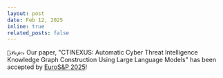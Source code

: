 ```yaml
---
layout: post
date: Feb 12, 2025
inline: true
related_posts: false
---
```


`💜𝒫𝒶𝓅𝑒𝓇` Our paper, "CTINEXUS: Automatic Cyber Threat Intelligence Knowledge Graph Construction Using Large Language Models" has been accepted by [EuroS&P 2025](https://eurosp2025.ieee-security.org/)!

<!-- `💜𝒫𝒶𝓅𝑒𝓇` `🩵𝒜𝔀𝒶𝓇𝒹` `🤍𝒮𝓮𝑟𝓋𝒾𝓬𝓮` `💛𝑪𝑜𝓃𝒻𝑒𝓇𝑒𝓃𝒸𝓮` -->

